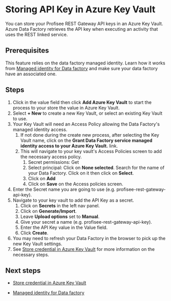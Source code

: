 Storing API Key in Azure Key Vault
=========================================

You can store your Profisee REST Gateway API keys in an Azure Key Vault. Azure Data Factory retrieves the API key when executing an activity that uses the REST linked service.

Prerequisites
-------------
This feature relies on the data factory managed identity. Learn how it works from [Managed identity for Data factory](https://docs.microsoft.com/en-us/azure/data-factory/data-factory-service-identity) and make sure your data factory have an associated one.

Steps
-----
1. Click in the value field then click **Add Azure Key Vault** to start the process to your store the value in Azure Key Vault.  
2. Select **+ New** to create a new Key Vault, or select an existing Key Vault to use. 
3. Your Key Vault will need an Access Policy allowing the Data Factory's managed identity access.
   1. If not done during the create new process, after selecting the Key Vault name, click on the **Grant Data Factory service managed identity access to your Azure Key Vault.** link.
   2. This will navigate to your key vault's Access Policies screen to add the necessary access policy.
	  1. Secret permissions: Get
	  2. Select principal: Click on **None selected**.  Search for the name of your Data Factory.  Click on it then click on **Select**.
	  3. Click on **Add**
	  4. Click on **Save** on the Access policies screen.
4. Enter the Secret name you are going to use (e.g. profisee-rest-gateway-api-key).
5. Navigate to your key vault to add the API Key as a secret. 
   1. Click on **Secrets** in the left nav panel.
   2. Click on **Generate/Import**.
   3. Leave **Upload options** set to **Manual**.
   4. Give your secret a name (e.g. profisee-rest-gateway-api-key).
   5. Enter the API Key value in the Value field.
   6. Click **Create**.
6. You may need to refresh your Data Factory in the browser to pick up the new Key Vault settings.
7. See [Store credential in Azure Key Vault](https://docs.microsoft.com/en-us/azure/data-factory/store-credentials-in-key-vault) for more information on the necessary steps.


Next steps
----------

-	[Store credential in Azure Key Vault](https://docs.microsoft.com/en-us/azure/data-factory/store-credentials-in-key-vault)

-   [Managed identity for Data factory](https://docs.microsoft.com/en-us/azure/data-factory/data-factory-service-identity) 

